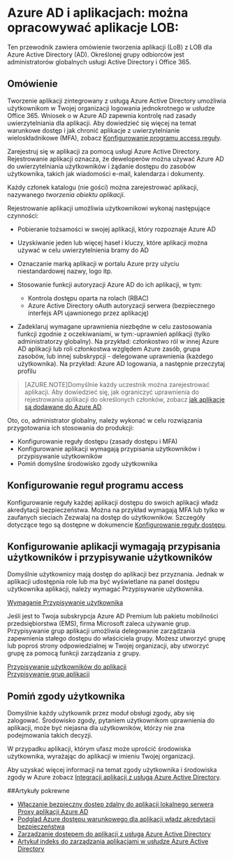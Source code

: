 <properties
    pageTitle="Azure AD i aplikacjach: przeprowadzi deweloperów | Microsoft Azure"
    description="Przeznaczony dla specjalistów IT, w tym artykule przedstawiono wskazówki dotyczące integracji Azure aplikacji z usługą Active Directory."
    services="active-directory"
    documentationCenter=""
    authors="kgremban"
    manager="femila"
    editor=""/>

<tags
    ms.service="active-directory"
    ms.workload="identity"
    ms.tgt_pltfrm="na"
    ms.devlang="na"
    ms.topic="article"
    ms.date="08/03/2016"
    ms.author="kgremban"/>

# <a name="azure-ad-and-applications-develop-line-of-business-apps"></a>Azure AD i aplikacjach: można opracowywać aplikacje LOB:

Ten przewodnik zawiera omówienie tworzenia aplikacji (LoB) z LOB dla Azure Active Directory (AD). Określonej grupy odbiorców jest administratorów globalnych usługi Active Directory i Office 365.

## <a name="overview"></a>Omówienie

Tworzenie aplikacji zintegrowany z usługą Azure Active Directory umożliwia użytkownikom w Twojej organizacji logowania jednokrotnego w usłudze Office 365. Wniosek o w Azure AD zapewnia kontrolę nad zasady uwierzytelniania dla aplikacji. Aby dowiedzieć się więcej na temat warunkowe dostęp i jak chronić aplikacje z uwierzytelnianie wieloskładnikowe (MFA), zobacz [Konfigurowanie programu access reguły](active-directory-conditional-access-azuread-connected-apps.md).

Zarejestruj się w aplikacji za pomocą usługi Azure Active Directory. Rejestrowanie aplikacji oznacza, że deweloperów można używać Azure AD do uwierzytelniania użytkowników i żądanie dostępu do zasobów użytkownika, takich jak wiadomości e-mail, kalendarza i dokumenty.

Każdy członek katalogu (nie gości) można zarejestrować aplikacji, nazywanego *tworzenia obiektu aplikacji*.

Rejestrowanie aplikacji umożliwia użytkownikowi wykonaj następujące czynności:

- Pobieranie tożsamości w swojej aplikacji, który rozpoznaje Azure AD
- Uzyskiwanie jeden lub więcej haseł i kluczy, które aplikacji można używać w celu uwierzytelnienia bramy do AD
- Oznaczanie marką aplikacji w portalu Azure przy użyciu niestandardowej nazwy, logo itp.
- Stosowanie funkcji autoryzacji Azure AD do ich aplikacji, w tym:
  - Kontrola dostępu oparta na rolach (RBAC)
  - Azure Active Directory oAuth autoryzacji serwera (bezpiecznego interfejs API ujawnionego przez aplikację)

- Zadeklaruj wymagane uprawnienia niezbędne w celu zastosowania funkcji zgodnie z oczekiwaniami, w tym:-uprawnień aplikacji (tylko administratorzy globalny). Na przykład: członkostwo ról w innej Azure AD aplikacji lub roli członkostwa względem Azure zasób, grupa zasobów, lub innej subskrypcji - delegowane uprawnienia (każdego użytkownika). Na przykład: Azure AD logowania, a następnie przeczytaj profilu


> [AZURE.NOTE]Domyślnie każdy uczestnik można zarejestrować aplikacji. Aby dowiedzieć się, jak ograniczyć uprawnienia do rejestrowania aplikacji do określonych członków, zobacz [jak aplikacje są dodawane do Azure AD](active-directory-how-applications-are-added.md#who-has-permission-to-add-applications-to-my-azure-ad-instance).

Oto, co, administrator globalny, należy wykonać w celu rozwiązania przygotowania ich stosowania do produkcji:

- Konfigurowanie reguły dostępu (zasady dostępu i MFA)
- Konfigurowanie aplikacji wymagają przypisania użytkowników i przypisywanie użytkowników
- Pomiń domyślne środowisko zgody użytkownika

## <a name="configure-access-rules"></a>Konfigurowanie reguł programu access

Konfigurowanie reguły każdej aplikacji dostępu do swoich aplikacji władz akredytacji bezpieczeństwa. Można na przykład wymagają MFA lub tylko w zaufanych sieciach Zezwalaj na dostęp do użytkowników. Szczegóły dotyczące tego są dostępne w dokumencie [Konfigurowanie reguły dostępu](active-directory-conditional-access-azuread-connected-apps.md).

## <a name="configure-the-app-to-require-user-assignment-and-assign-users"></a>Konfigurowanie aplikacji wymagają przypisania użytkowników i przypisywanie użytkowników

Domyślnie użytkownicy mają dostęp do aplikacji bez przyznania. Jednak w aplikacji udostępnia role lub ma być wyświetlane na panel dostępu użytkownika aplikacji, należy wymagać Przypisywanie użytkownika.

[Wymaganie Przypisywanie użytkownika](active-directory-applications-guiding-developers-requiring-user-assignment.md)

Jeśli jest to Twoja subskrypcja Azure AD Premium lub pakietu mobilności przedsiębiorstwa (EMS), firma Microsoft zaleca używanie grup. Przypisywanie grup aplikacji umożliwia delegowanie zarządzania zapewnienia stałego dostępu do właściciela grupy. Możesz utworzyć grupę lub poproś strony odpowiedzialnej w Twojej organizacji, aby utworzyć grupę za pomocą funkcji zarządzania z grupy.

[Przypisywanie użytkowników do aplikacji](active-directory-applications-guiding-developers-assigning-users.md)  
[Przypisywanie grup aplikacji](active-directory-applications-guiding-developers-assigning-groups.md)

## <a name="suppress-user-consent"></a>Pomiń zgody użytkownika

Domyślnie każdy użytkownik przez moduł obsługi zgody, aby się zalogować. Środowisko zgody, pytaniem użytkownikom uprawnienia do aplikacji, może być niejasna dla użytkowników, którzy nie zna podejmowania takich decyzji.

W przypadku aplikacji, którym ufasz może uprościć środowiska użytkownika, wyrażając do aplikacji w imieniu Twojej organizacji.

Aby uzyskać więcej informacji na temat zgody użytkownika i środowiska zgody w Azure zobacz [Integracji aplikacji z usługą Azure Active Directory](active-directory-integrating-applications.md).

##<a name="related-articles"></a>Artykuły pokrewne

- [Włączanie bezpieczny dostęp zdalny do aplikacji lokalnego serwera Proxy aplikacji Azure AD](active-directory-application-proxy-get-started.md)
- [Podgląd Azure dostępu warunkowego dla aplikacji władz akredytacji bezpieczeństwa](active-directory-conditional-access-azuread-connected-apps.md)
- [Zarządzanie dostępem do aplikacji z usługą Azure Active Directory](active-directory-managing-access-to-apps.md)
- [Artykuł indeks do zarządzania aplikacjami w usłudze Azure Active Directory](active-directory-apps-index.md)
